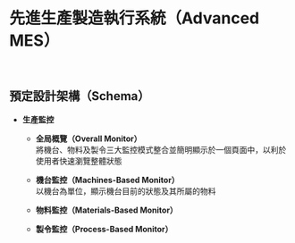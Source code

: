 # 先進生產製造執行系統（Advanced MES）
</br>

## 預定設計架構（Schema）


* **生產監控**
  * **全局概覽（Overall Monitor）**  
    將機台、物料及製令三大監控模式整合並簡明顯示於一個頁面中，以利於使用者快速瀏覽整體狀態
    
  * **機台監控（Machines-Based Monitor）**  
    以機台為單位，顯示機台目前的狀態及其所屬的物料
    
  * **物料監控（Materials-Based Monitor）**
  * **製令監控（Process-Based Monitor）**
  

